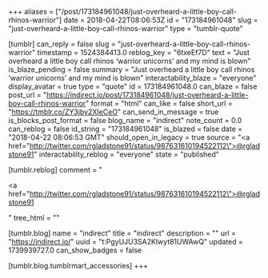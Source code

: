+++
aliases = ["/post/173184961048/just-overheard-a-little-boy-call-rhinos-warrior"]
date = 2018-04-22T08:06:53Z
id = "173184961048"
slug = "just-overheard-a-little-boy-call-rhinos-warrior"
type = "tumblr-quote"

[tumblr]
can_reply = false
slug = "just-overheard-a-little-boy-call-rhinos-warrior"
timestamp = 1524384413.0
reblog_key = "6txeEf7D"
text = "Just overheard a little boy call rhinos ‘warrior unicorns’ and my mind is blown"
is_blaze_pending = false
summary = "Just overheard a little boy call rhinos ‘warrior unicorns’ and my mind is blown"
interactability_blaze = "everyone"
display_avatar = true
type = "quote"
id = 173184961048.0
can_blaze = false
post_url = "https://indirect.io/post/173184961048/just-overheard-a-little-boy-call-rhinos-warrior"
format = "html"
can_like = false
short_url = "https://tmblr.co/ZY3jby2XIeCeO"
can_send_in_message = true
is_blocks_post_format = false
blog_name = "indirect"
note_count = 0.0
can_reblog = false
id_string = "173184961048"
is_blazed = false
date = "2018-04-22 08:06:53 GMT"
should_open_in_legacy = true
source = "<a href=\"http://twitter.com/rgladstone91/status/987631610194522112\">@rgladstone91</a>"
interactability_reblog = "everyone"
state = "published"

[tumblr.reblog]
comment = "<p><a href=\"http://twitter.com/rgladstone91/status/987631610194522112\">@rgladstone91</a></p>"
tree_html = ""

[tumblr.blog]
name = "indirect"
title = "indirect"
description = ""
url = "https://indirect.io/"
uuid = "t:PgyUJU3SA2Klwyt81UWAwQ"
updated = 1739939727.0
can_show_badges = false

[tumblr.blog.tumblrmart_accessories]
+++

